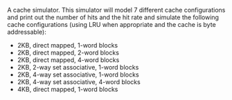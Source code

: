A cache simulator.  This simulator will model 7 different cache configurations and print out the number 
of hits and the hit rate and simulate the following cache configurations (using LRU when appropriate and 
the cache is byte addressable):

- 2KB, direct mapped, 1-word blocks
- 2KB, direct mapped, 2-word blocks
- 2KB, direct mapped, 4-word blocks
- 2KB, 2-way set associative, 1-word blocks
- 2KB, 4-way set associative, 1-word blocks
- 2KB, 4-way set associative, 4-word blocks
- 4KB, direct mapped, 1-word blocks
